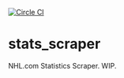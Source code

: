 [![Circle CI](https://circleci.com/gh/HipchecksAndHistograms/stats_scraper/tree/master.png?style=badge)](https://circleci.com/gh/HipchecksAndHistograms/stats_scraper/tree/master)

stats_scraper
=============

NHL.com Statistics Scraper. WIP.
